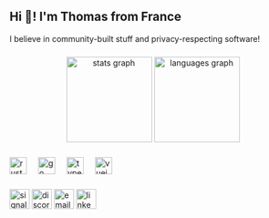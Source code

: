 <h2 align="left">Hi 👋! I'm Thomas from France</h2>

I believe in community-built stuff and privacy-respecting software!

###

<div align="center">
  <img src="https://github-readme-stats.vercel.app/api?username=FrenchGithubUser&hide_title=false&hide_rank=false&show_icons=true&include_all_commits=true&count_private=true&disable_animations=false&theme=dracula&locale=en&hide_border=false" height="150" alt="stats graph"  />
  <img src="https://github-readme-stats.vercel.app/api/top-langs?username=FrenchGithubUser&locale=en&hide_title=false&layout=compact&card_width=320&langs_count=5&theme=dracula&hide_border=false" height="150" alt="languages graph"  />
</div>

###

<div align="left">
  <img src="https://cdn.jsdelivr.net/gh/devicons/devicon/icons/rust/rust-original.svg" height="30" alt="rust logo"  />
  <img width="12" />
  <img src="https://cdn.jsdelivr.net/gh/devicons/devicon/icons/go/go-original.svg" height="30" alt="go logo"  />
  <img width="12" />
  <img src="https://cdn.jsdelivr.net/gh/devicons/devicon/icons/typescript/typescript-original.svg" height="30" alt="typescript logo"  />
  <img width="12" />
  <img src="https://cdn.jsdelivr.net/gh/devicons/devicon/icons/vuejs/vuejs-original.svg" height="30" alt="vuejs logo"  />
  <img width="12" />
</div>

###

<div align="left">
  <a href="https://signal.me/#eu/3ubfaeherq91HPpbKHhli5SOgS5er9wV1ZlCxe5ZN8wsOUJanDdFQ4mFPgMEwTnD" target="_blank"><img src="https://img.shields.io/static/v1?message=Signal&logo=signal&label=&color=7289DA&logoColor=white&labelColor=&style=for-the-badge" height="35" alt="signal logo"  /><a/>
  <a href="https://discord.com/users/FrenchGithubUser" target="_blank"><img src="https://img.shields.io/static/v1?message=Discord&logo=discord&label=&color=7289DA&logoColor=white&labelColor=&style=for-the-badge" height="35" alt="discord logo"  /><a/>
  <a href="mailto:frenchgithubuser@tutanota.com"><img src="https://img.shields.io/static/v1?message=Email&label=&color=D14836&logoColor=white&labelColor=&style=for-the-badge" height="35" alt="email logo"  /><a/>
  <a href="https://www.linkedin.com/in/thomas-traineau-36a8131b2/" target="_blank"><img src="https://img.shields.io/static/v1?message=LinkedIn&logo=linkedin&label=&color=0077B5&logoColor=white&labelColor=&style=for-the-badge" height="35" alt="linkedin logo"  /><a/>
</div>

###

